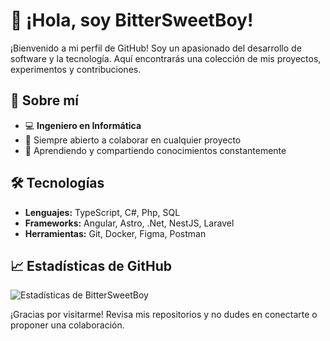 # 👋 ¡Hola, soy BitterSweetBoy!

¡Bienvenido a mi perfil de GitHub! Soy un apasionado del desarrollo de software y la tecnología. Aquí encontrarás una colección de mis proyectos, experimentos y contribuciones.

## 🚀 Sobre mí

- 💻 **Ingeniero en Informática**
- 🤝 Siempre abierto a colaborar en cualquier proyecto
- 🌱 Aprendiendo y compartiendo conocimientos constantemente

## 🛠️ Tecnologías

- **Lenguajes:** TypeScript, C#, Php, SQL
- **Frameworks:** Angular, Astro, .Net, NestJS, Laravel
- **Herramientas:** Git, Docker, Figma, Postman

## 📈 Estadísticas de GitHub

![Estadísticas de BitterSweetBoy](https://github-readme-stats.vercel.app/api?username=BitterSweetBoy&show_icons=true&theme=radical)

¡Gracias por visitarme! Revisa mis repositorios y no dudes en conectarte o proponer una colaboración.
